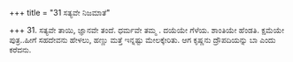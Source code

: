 +++
title = "31 ಸತ್ಯವೇ ನಿಜಮಾತೆ"

+++
31. ಸತ್ಯವೇ ತಾಯಿ, ಜ್ಞಾನವೇ ತಂದೆ. ಧರ್ಮವೇ ತಮ್ಮ . ದಯೆಯೇ ಗೆಳೆಯ. ಶಾಂತಿಯೇ ಹೆಂಡತಿ. ಕ್ಷಮೆಯೇ ಪುತ್ರ..ಹೀಗೆ ಸಹದೇವನು ಹೇಳಲು, ಹಣ್ಣು ಮತ್ತೆ ಇನ್ನಷ್ಟು ಮೇಲಕ್ಕೇರಿತು. ಆಗ ಕೃಷ್ಣನು ದ್ರೌಪದಿಯನ್ನು ಬಾ ಎಂದು ಕರೆದನು.